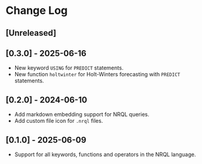 # Change Log

## [Unreleased]

## [0.3.0] - 2025-06-16

* New keyword `USING` for `PREDICT` statements.
* New function `holtwinter` for Holt-Winters forecasting with `PREDICT`
  statements.

## [0.2.0] - 2024-06-10

* Add markdown embedding support for NRQL queries.
* Add custom file icon for `.nrql` files.

## [0.1.0] - 2025-06-09

* Support for all keywords, functions and operators in the NRQL language.

